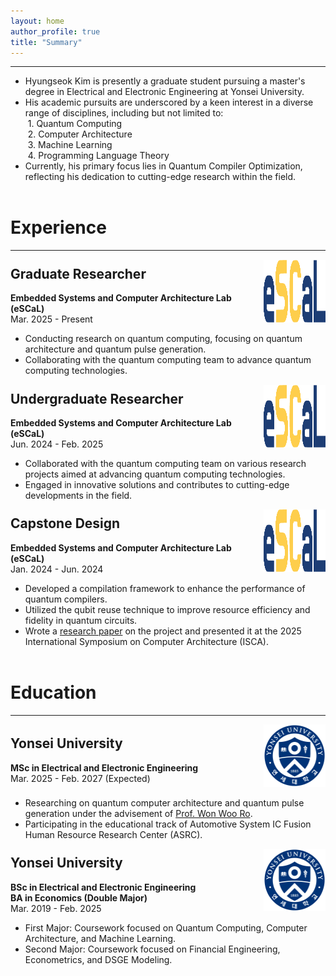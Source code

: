 ```yaml
---
layout: home
author_profile: true
title: "Summary"
---
```


---

- Hyungseok Kim is presently a graduate student pursuing a master's degree in Electrical and Electronic Engineering at Yonsei University.
- His academic pursuits are underscored by a keen interest in a diverse range of disciplines, including but not limited to:
<br/>&nbsp;1. Quantum Computing
<br/>&nbsp;2. Computer Architecture
<br/>&nbsp;3. Machine Learning
<br/>&nbsp;4. Programming Language Theory
- Currently, his primary focus lies in Quantum Compiler Optimization, reflecting his dedication to cutting-edge research within the field.



<h1 style="margin-top: 2em;">Experience</h1>

---

<div style="display: flex; align-items: center;">
  <div style="width: 80%; padding-right: 10px;">
    <h2 style="margin-top: 0.5em;">
      Graduate Researcher <a href="http://escal.yonsei.ac.kr/index.html" target="_blank"><i class="fa fa-house" title="Website"></i></a>
    </h2>
    <b>Embedded Systems and Computer Architecture Lab (eSCaL)</b>
    <br>Mar. 2025 - Present
  </div>
  <div style="width: 20%;">
    <img src="/assets/images/logo_escal.png" alt="eSCaL" width="100" height="100"/>
  </div>
</div>

- Conducting research on quantum computing, focusing on quantum architecture and quantum pulse generation.
- Collaborating with the quantum computing team to advance quantum computing technologies.


<div style="display: flex; align-items: center;">
  <div style="width: 80%; padding-right: 10px;">
    <h2 style="margin-top: 0.5em;">
      Undergraduate Researcher <a href="http://escal.yonsei.ac.kr/index.html" target="_blank"><i class="fa fa-house" title="Website"></i></a>
    </h2>
    <b>Embedded Systems and Computer Architecture Lab (eSCaL)</b>
    <br>Jun. 2024 - Feb. 2025
  </div>
  <div style="width: 20%;">
    <img src="/assets/images/logo_escal.png" alt="eSCaL" width="100" height="100"/>
  </div>
</div>

- Collaborated with the quantum computing team on various research projects aimed at advancing quantum computing technologies.
- Engaged in innovative solutions and contributes to cutting-edge developments in the field.


<div style="display: flex; align-items: center;">
  <div style="width: 80%; padding-right: 10px;">
    <h2 style="margin-top: 0.5em;">
      Capstone Design <a href="http://escal.yonsei.ac.kr/index.html" target="_blank"><i class="fa fa-house" title="Website"></i></a>
    </h2>
    <b>Embedded Systems and Computer Architecture Lab (eSCaL)</b>
    <br>Jan. 2024 - Jun. 2024
  </div>
  <div style="width: 20%;">
    <img src="/assets/images/logo_escal.png" alt="eSCaL" width="100" height="100"/>
  </div>
</div>

- Developed a compilation framework to enhance the performance of quantum compilers.
- Utilized the qubit reuse technique to improve resource efficiency and fidelity in quantum circuits.
- Wrote a <a href="/publications/#qr-map-a-map-based-approach-to-quantum-circuit-abstraction-for-qubit-reuse-optimization-">research paper</a> on the project and presented it at the 2025 International Symposium on Computer Architecture (ISCA).



<h1 style="margin-top: 2em;">Education</h1>

---

<div style="display: flex; align-items: center;">
  <div style="width: 80%; padding-right: 10px;">
    <h2 style="margin-top: 0.5em;">
      Yonsei University <a href="https://www.yonsei.ac.kr/sites/en_sc/index.do" target="_blank"><i class="fa fa-house" title="Website"></i></a>
    </h2>
    <b>MSc in Electrical and Electronic Engineering</b>
    <br>Mar. 2025 - Feb. 2027 (Expected)
  </div>
  <div style="width: 20%;">
    <img src="/assets/images/logo_yonsei.png" alt="Yonsei University" width="100" height="100"/>
  </div>
</div>

- Researching on quantum computer architecture and quantum pulse generation under the advisement of <a href="http://escal.yonsei.ac.kr/professor.html" target="_blank" title="Website">Prof. Won Woo Ro</a>.
- Participating in the educational track of Automotive System IC Fusion Human Resource Research Center (ASRC). <a href="http://asrc.yonsei.ac.kr/index.php" target="_blank"><i class="fa fa-link" title="Website"></i></a>



<div style="display: flex; align-items: center;">
  <div style="width: 80%; padding-right: 10px;">
    <h2 style="margin-top: 0.5em;">
      Yonsei University <a href="https://www.yonsei.ac.kr/sites/en_sc/index.do" target="_blank"><i class="fa fa-house" title="Website"></i></a>
    </h2>
    <b>BSc in Electrical and Electronic Engineering</b>
    <br><b>BA in Economics (Double Major)</b>
    <br>Mar. 2019 - Feb. 2025
  </div>
  <div style="width: 20%;">
    <img src="/assets/images/logo_yonsei.png" alt="Yonsei University" width="100" height="100"/>
  </div>
</div>

- First Major: Coursework focused on Quantum Computing, Computer Architecture, and Machine Learning.
- Second Major: Coursework focused on Financial Engineering, Econometrics, and DSGE Modeling.